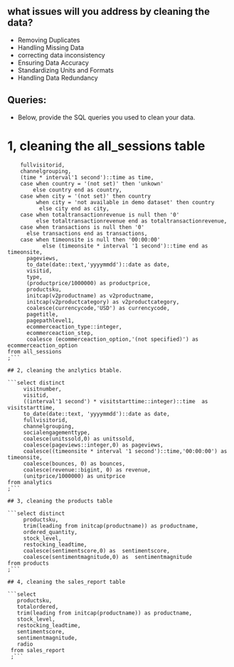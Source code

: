 ## what issues will you address by cleaning the data?
- Removing Duplicates
- Handling Missing Data
- correcting data inconsistency
- Ensuring Data Accuracy
- Standardizing Units and Formats
-  Handling Data Redundancy




## Queries:
* Below, provide the SQL queries you used to clean your data.
# 1, cleaning the all_sessions table 

```select distinct
    fullvisitorid,
	channelgrouping,
	(time * interval'1 second')::time as time,
	case when country = '(not set)' then 'unkown'
	    else country end as country,
    case when city = '(not set)' then country
	     when city = 'not available in demo dataset' then country
		  else city end as city,
	case when totaltransactionrevenue is null then '0'
		 else totaltransactionrevenue end as totaltransactionrevenue,
	case when transactions is null then '0'
	  else transactions end as transactions,
	case when timeonsite is null then '00:00:00'
	       else (timeonsite * interval '1 second')::time end as timeonsite,
	  pageviews,
	  to_date(date::text,'yyyymmdd')::date as date,
	  visitid,
	  type,
	  (productprice/1000000) as productprice,
	  productsku,
	  initcap(v2productname) as v2productname,
	  initcap(v2productcategory) as v2productcategory,
	  coalesce(currencycode,'USD') as currencycode,
	  pagetitle,
	  pagepathlevel1,
	  ecommerceaction_type::integer,
	  ecommerceaction_step,
	  coalesce (ecommerceaction_option,'(not specified)') as  ecommerceaction_option
from all_sessions
;```

## 2, cleaning the anzlytics btable. 

```select distinct
     visitnumber,
	 visitid, 
	 ((interval'1 second') * visitstarttime::integer)::time  as visitstarttime,
	 to_date(date::text, 'yyyymmdd')::date as date,
	 fullvisitorid,
	 channelgrouping,
	 socialengagementtype,
	 coalesce(unitssold,0) as unitssold,
	 coalesce(pageviews::integer,0) as pageviews,
	 coalesce((timeonsite * interval '1 second')::time,'00:00:00') as timeonsite,
	 coalesce(bounces, 0) as bounces,
	 coalesce(revenue::bigint, 0) as revenue,
	 (unitprice/1000000) as unitprice
from analytics
;```

## 3, cleaning the products table

```select distinct
     productsku,
	 trim(leading from initcap(productname)) as productname,
	 ordered_quantity,
	 stock_level,
	 restocking_leadtime,
	 coalesce(sentimentscore,0) as  sentimentscore,
	 coalesce(sentimentmagnitude,0) as  sentimentmagnitude
from products
;```

## 4, cleaning the sales_report table

```select 
   productsku,
   totalordered,
   trim(leading from initcap(productname)) as productname,
   stock_level,
   restocking_leadtime,
   sentimentscore,
   sentimentmagnitude,
   radio
 from sales_report
 ;```


